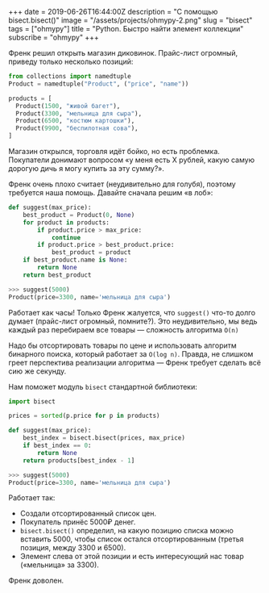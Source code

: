 +++
date = 2019-06-26T16:44:00Z
description = "С помощью bisect.bisect()"
image = "/assets/projects/ohmypy-2.png"
slug = "bisect"
tags = ["ohmypy"]
title = "Python. Быстро найти элемент коллекции"
subscribe = "ohmypy"
+++

Френк решил открыть магазин диковинок. Прайс-лист огромный, приведу только несколько позиций:

```python
from collections import namedtuple
Product = namedtuple("Product", ("price", "name"))

products = [
  Product(1500, "живой багет"),
  Product(3300, "мельница для сыра"),
  Product(6500, "костюм картошки"),
  Product(9900, "беспилотная сова"),
]
```

Магазин открылся, торговля идёт бойко, но есть проблемка. Покупатели донимают вопросом «у меня есть X рублей, какую самую дорогую дичь я могу купить за эту сумму?».

Френк очень плохо считает (неудивительно для голубя), поэтому требуется наша помощь. Давайте сначала решим «в лоб»:

```python
def suggest(max_price):
    best_product = Product(0, None)
    for product in products:
        if product.price > max_price:
            continue
        if product.price > best_product.price:
            best_product = product
    if best_product.name is None:
        return None
    return best_product

>>> suggest(5000)
Product(price=3300, name='мельница для сыра')
```

Работает как часы! Только Френк жалуется, что `suggest()` что-то долго думает (прайс-лист огромный, помните?). Это неудивительно, мы ведь каждый раз перебираем все товары — сложность алгоритма `O(n)`

Надо бы отсортировать товары по цене и использовать алгоритм бинарного поиска, который работает за `O(log n)`. Правда, не слишком греет перспектива реализации алгоритма — Френк требует сделать всё сию же секунду.

Нам поможет модуль `bisect` стандартной библиотеки:

```python
import bisect

prices = sorted(p.price for p in products)

def suggest(max_price):
    best_index = bisect.bisect(prices, max_price)
    if best_index == 0:
        return None
    return products[best_index - 1]

>>> suggest(5000)
Product(price=3300, name='мельница для сыра')
```

Работает так:

-   Создали отсортированный список цен.
-   Покупатель принёс 5000₽ денег.
-   `bisect.bisect()` определил, на какую позицию списка можно вставить 5000, чтобы список остался отсортированным (третья позиция, между 3300 и 6500).
-   Элемент слева от этой позиции и есть интересующий нас товар («мельница» за 3300).

Френк доволен.
